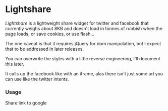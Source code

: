 Lightshare
======================================================================

_Lightshare_ is a lightweight share widget for twitter and facebook
that currently weighs about 8KB and doesn't load in tonnes of rubbish
when the page loads, or save cookies, or use flash...

The one caveat is that it requires jQuery for dom manipulation, but I
expect that to be addressed in later releases.

You can overwrite the styles with a little reverse engineering, I'll
document this later.

It calls up the facebook like with an iframe, alas there isn't just
some url you can use like the twitter intents.

### Usage
  <div data-copy="Check out this really great website" data-url="http://www.google.com" data-via="googlebot">Share link to google</div>
  <script src="[path to lightshare]"></script>
